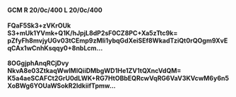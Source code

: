 #### GCM R 20/0c/400 L 20/0c/400
**FQaF5Sk3+zVKrOUk**<br/>**S3+mUk1YVmk+Q1K/hJpjL8dP2sF0CZ8PC+Xa5zTtc9k=**<br/>**pZfyFh8mvjyUGv03tCEmp9zMli1ybqGdXeiSEf8WkadTziQt0rQOgm9XvEqCAx1wCnhKsqqy0+8nbLcm...**<br/><br/>
**8OGgjphAnqRCjDvy**<br/>**NkvA8e03ZtkaqWwIMlQiiDMbgWD1He1ZV1tQXncVdQM=**<br/>**K5a4aeSCAFCt2GrU0dLWK+RG7HtOBbEQRcwVqRG6VaV3KVcwM6y6n5XoBWg6YOUaWSokR2ldkiifTpmw...**